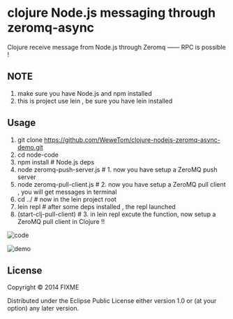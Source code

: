 # clojure Node.js messaging through zeromq-async 

Clojure receive message from Node.js through Zeromq —— RPC is possible !

## NOTE

1. make sure you have Node.js and npm installed
2. this is project use lein , be sure you have lein installed

## Usage

1. git clone https://github.com/WeweTom/clojure-nodejs-zeromq-async-demo.git
2. cd node-code
3. npm install # Node.js deps
4. node zeromq-push-server.js # 1. now you have setup a ZeroMQ push server
5. node zeromq-pull-client.js # 2. now you have setup a ZeroMQ pull client , you
   will get messages in terminal
6. cd ../ # now in the lein project root
7. lein repl # after some deps installed , the repl launched
8. (start-clj-pull-client) # 3. in lein repl excute the function, now setup a
   ZeroMQ pull client in Clojure !!

![code](https://lh6.googleusercontent.com/-mVwhRUcYzZo/U-NZ68zJNTI/AAAAAAAAC9k/_zzHWJBFEQA/w1422-h1424-no/clj_zmq_node.png)

![demo](https://lh6.googleusercontent.com/-V_Fjwl66P-g/U-NZ67H9YNI/AAAAAAAAC9w/j6EgFfAF9Yo/w1412-h1424-no/clj_zmq_term.png)

## License

Copyright © 2014 FIXME

Distributed under the Eclipse Public License either version 1.0 or (at
your option) any later version.
